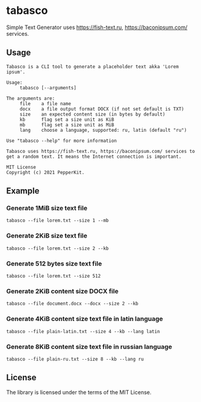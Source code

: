 # tabasco
Simple Text Generator uses https://fish-text.ru, https://baconipsum.com/ services.

## Usage

```
Tabasco is a CLI tool to generate a placeholder text akka 'Lorem ipsum'.

Usage:
	 tabasco [--arguments]

The arguments are:
	 file 	 a file name
	 docx 	 a file output format DOCX (if not set default is TXT)
	 size 	 an expected content size (in bytes by default)
	 kb 	 flag set a size unit as KiB
	 mb 	 flag set a size unit as MiB
	 lang 	 choose a language, supported: ru, latin (default "ru")

Use "tabasco --help" for more information

Tabasco uses https://fish-text.ru, https://baconipsum.com/ services to get a random text. It means the Internet connection is important.

MIT License
Copyright (c) 2021 PepperKit.
```

## Example

### Generate **1MiB** size **text** file

```
tabasco --file lorem.txt --size 1 --mb
```

### Generate **2KiB** size **text** file

```
tabasco --file lorem.txt --size 2 --kb
```

### Generate **512** bytes size **text** file

```
tabasco --file lorem.txt --size 512
```

### Generate **2KiB** content size **DOCX** file

```
tabasco --file document.docx --docx --size 2 --kb
```

### Generate **4KiB** content size **text** file in **latin** language

```
tabasco --file plain-latin.txt --size 4 --kb --lang latin
```

### Generate **8KiB** content size **text** file in **russian** language

```
tabasco --file plain-ru.txt --size 8 --kb --lang ru
```

## License

The library is licensed under the terms of the MIT License.
